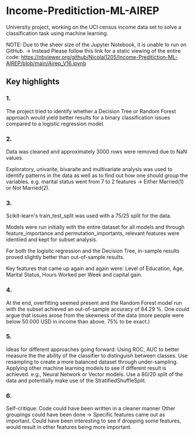 # Income-Preditiction-ML-AIREP
University project, working on the UCI census income data set to solve a classification task using machine learning.


NOTE: Due to the sheer size of the Jupyter Notebook, it is unable to run on GitHub.
-> Instead Please follow this link for a static viewing of the entire code: https://nbviewer.org/github/Nicolai1205/Income-Preditiction-ML-AIREP/blob/main/Airep_V16.ipynb

## Key highlights
### 1.
The project tried to identify whether a Decision Tree or Random Forest approach would yield better results for a binary classification issues
compared to a logistic regression model.


### 2.
Data was cleaned and approximately 3000 rows were removed due to NaN values.

Exploratory, univarite, bivaraite and multivariate analysis was used to identify patterns in the data as well as to
find out how one should group the variables.
e.g. marital status went from 7 to 2 features -> Either Married(1) or Not Married(2).


### 3. 
Scikit-learn's train_test_split was used with a 75/25 split for the data.

Models were run initially with the entire dataset for all models and through feature_importance and permutation_importants,
relevant features were identiied and kept for subset analysis.

For both the logisitc regression and the Decision Tree, in-sample results proved slightly better than out-of-sample results.

Key features that came up again and again were: Level of Education, Age, Marital Status, Hours Worked per Week and capital gain.


### 4.
At the end, overfitting seemed present and the Random Forest model run with the subset achieved an out-of-sample accuracy of 84.29 %.
One could argue that issues arose from the skewness of the data (more people were below 50.000 USD in income than above. 75% to be exact.)


### 5.
Ideas for different approaches going forward:
Using ROC, AUC to better measure the the ability of the classifier to distinguish between classes.
Use resampling to create a more balanced dataset through under-sampling.
Applying other machine learning models to see if different result is achieved. e.g., Neural Network or Vector models.
Use a 80/20 split of the data and potentially make use of the StratifiedShuffleSplit.


### 6. 
Self-critique:
Code could have been written in a cleaner manner
Other groupings could have been done -> Specific features came out as important. Could have been interesting to see if dropping some features,
would result in other features being more important.

